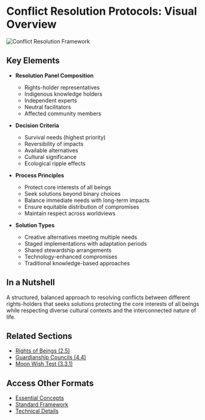 # Conflict Resolution Protocols: Visual Overview

![Conflict Resolution Framework](/images/frameworks/ethics/conflict-resolution-en.svg)

## Key Elements

- **Resolution Panel Composition**
  - Rights-holder representatives
  - Indigenous knowledge holders
  - Independent experts
  - Neutral facilitators
  - Affected community members

- **Decision Criteria**
  - Survival needs (highest priority)
  - Reversibility of impacts
  - Available alternatives
  - Cultural significance
  - Ecological ripple effects

- **Process Principles**
  - Protect core interests of all beings
  - Seek solutions beyond binary choices
  - Balance immediate needs with long-term impacts
  - Ensure equitable distribution of compromises
  - Maintain respect across worldviews

- **Solution Types**
  - Creative alternatives meeting multiple needs
  - Staged implementations with adaptation periods
  - Shared stewardship arrangements
  - Technology-enhanced compromises
  - Traditional knowledge-based approaches

## In a Nutshell

A structured, balanced approach to resolving conflicts between different rights-holders that seeks solutions protecting the core interests of all beings while respecting diverse cultural contexts and the interconnected nature of life.

## Related Sections
- [Rights of Beings (2.5)](/frameworks/docs/implementation/ethics/visual/2.5-rights-of-beings)
- [Guardianship Councils (4.4)](/frameworks/docs/implementation/ethics/visual/4.4-guardianship-councils)
- [Moon Wish Test (3.3.1)](/frameworks/docs/implementation/ethics/visual/3.3.1-moon-wish-test)

## Access Other Formats
- [Essential Concepts](/frameworks/docs/implementation/ethics/essential/3.3-conflict-resolution)
- [Standard Framework](/frameworks/docs/implementation/ethics/standard/3.3-conflict-resolution)
- [Technical Details](/frameworks/docs/implementation/ethics/technical/3.3-conflict-resolution)
